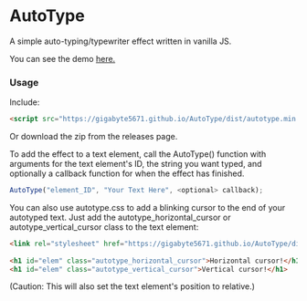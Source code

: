 # AutoType
A simple auto-typing/typewriter effect written in vanilla JS.  
  
You can see the demo [here.](https://gigabyte5671.github.io/AutoType/)

### Usage ###

Include:

```html
<script src="https://gigabyte5671.github.io/AutoType/dist/autotype.min.js" type="text/javascript"></script>
```
Or download the zip from the releases page.  
  
To add the effect to a text element, call the AutoType() function with arguments for the text element's ID, the string you want typed, and optionally a callback function for when the effect has finished.  

```javascript
AutoType("element_ID", "Your Text Here", <optional> callback);
```

You can also use autotype.css to add a blinking cursor to the end of your autotyped text. Just add the autotype_horizontal_cursor or autotype_vertical_cursor class to the text element:

```html
<link rel="stylesheet" href="https://gigabyte5671.github.io/AutoType/dist/autotype.min.css">  
  
<h1 id="elem" class="autotype_horizontal_cursor">Horizontal cursor!</h1>
<h1 id="elem" class="autotype_vertical_cursor">Vertical cursor!</h1>
```

(Caution: This will also set the text element's position to relative.)  
